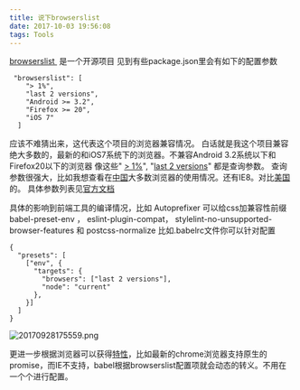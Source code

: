 ```yaml
---
title: 说下browserslist
date: 2017-10-03 19:56:08
tags: Tools
---
```


[browserslist ](https://github.com/ai/browserslist) 是一个开源项目
见到有些package.json里会有如下的配置参数
```
 "browserslist": [
    "> 1%",
    "last 2 versions",
    "Android >= 3.2", 
    "Firefox >= 20", 
    "iOS 7"
  ]
```
应该不难猜出来，这代表这个项目的浏览器兼容情况。
白话就是我这个项目兼容绝大多数的，最新的和iOS7系统下的浏览器。不兼容Android 3.2系统以下和Firefox20以下的浏览器
像这些" [> 1%](http://browserl.ist/?q=%3E+1%25)", "[last 2 versions](http://browserl.ist/?q=last+2+versions)" 都是查询参数。
查询参数很强大，比如我想查看在[中国](http://browserl.ist/?q=%3E+1%25+in+CN)大多数浏览器的使用情况。还有IE8。对比[美国](http://browserl.ist/?q=%3E+1%25+in+US)的。
具体参数列表见[官方文档](https://github.com/ai/browserslist#queries)

具体的影响到前端工具的编译情况，比如 Autoprefixer 可以给css加兼容性前缀
babel-preset-env ， eslint-plugin-compat， stylelint-no-unsupported-browser-features 和 postcss-normalize
比如.babelrc文件你可以针对配置
```
{
  "presets": [
    ["env", {
      "targets": {
        "browsers": ["last 2 versions"],
        "node": "current"
      },
    }]
  ]
}
```
![20170928175559.png](//upload-images.jianshu.io/upload_images/71414-b9a44eafc7ed0e5a.png?imageMogr2/auto-orient/strip%7CimageView2/2/w/1240)

更进一步根据浏览器可以获得[特性](http://caniuse.com/)，比如最新的chrome浏览器支持原生的promise，而IE不支持，babel根据browserslist配置项就会动态的转义。不用在一个个进行配置。